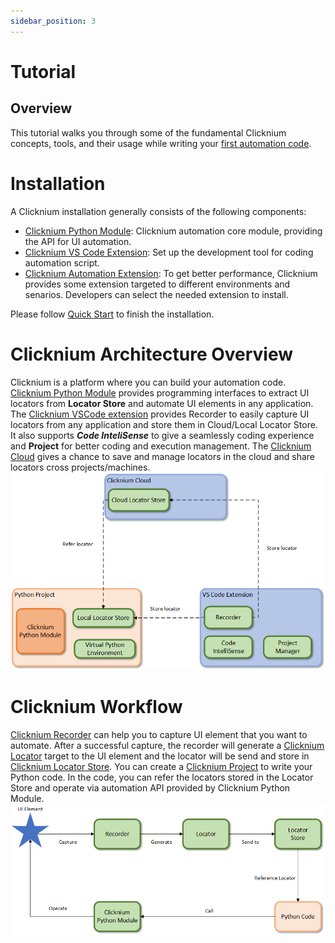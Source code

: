 ```yaml
---
sidebar_position: 3
---
```


# Tutorial
## Overview
This tutorial walks you through some of the fundamental Clicknium concepts, tools, and their usage while writing your [first automation code](./firstautomation.md).

# Installation
A Clicknium installation generally consists of the following components:
- [Clicknium Python Module](./../quickstart.md#install-clicknium-python-package): Clicknium automation core module, providing the API for UI automation.   
- [Clicknium VS Code Extension](./../quickstart.md#setup-clicknium-visual-studio-code-extension): Set up the development tool for coding automation script.
- [Clicknium Automation Extension](./../tutorial/extensions/extensions.md): To get better performance, Clicknium provides some extension targeted to different environments and senarios. Developers can select the needed extension to install.  

Please follow [Quick Start](./../quickstart.md) to finish the installation.

# Clicknium Architecture Overview 
Clicknium is a platform where you can build your automation code. [Clicknium Python Module](./../quickstart.md#install-clicknium-python-package) provides programming interfaces to extract UI locators from **Locator Store** and automate UI elements in any application. The [Clicknium VSCode extension](./../tutorial/vscode/vscode.md) provides Recorder to easily capture UI locators from any application and store them in Cloud/Local Locator Store. It also supports ***Code InteliSense*** to give a seamlessly coding experience and **Project** for better coding and execution management. The [Clicknium Cloud](./../tutorial/locatorstore.md#manage-cloud-locator-store) gives a chance to save and manage locators in the cloud and share locators cross projects/machines.  
![Clicknium Arc](./../img/Clicknium_arc.png)

# Clicknium Workflow
[Clicknium Recorder](./../tutorial/recorder/recorder.md) can help you to capture UI element that you want to automate. After a successful capture, the recorder will generate a [Clicknium Locator](./../tutorial/locator.md) target to the UI element and the locator will be send and store in [Clicknium Locator Store](./../tutorial/locatorstore.md). You can create a [Clicknium Project](./../tutorial/clickniumproject.md) to write your Python code. In the code, you can refer the locators stored in the Locator Store and operate via automation API provided by Clicknium Python Module.   
![automation flow](./../img/Clicknium%20tool.png)